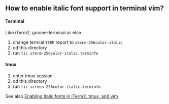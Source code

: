 ## How to enable italic font support in terminal vim?

#### Terminal
Like iTerm2, gnome-terminal or else

1. change termial `TERM` report to `xterm-256color-italic`
2. cd this directory
3. run `tic xterm-256color-italic.terminfo`

#### tmux
1. enter tmux session
2. cd this directory
3. run `tic screen-256color-italic.terminfo`

See also [Enabling italic fonts in iTerm2, tmux, and vim](https://alexpearce.me/2014/05/italics-in-iterm2-vim-tmux/)
